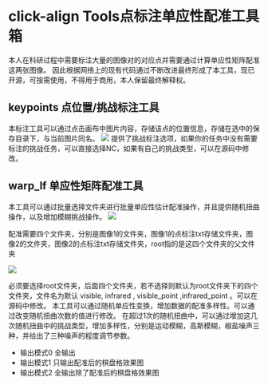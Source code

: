 # click-align Tools点标注单应性配准工具箱
本人在科研过程中需要标注大量的图像对的对应点并需要通过计算单应性矩阵配准这两张图像。
因此根据网络上的现有代码通过不断改进最终形成了本工具，现已开源，可按需使用，不得用于商用，本人保留最终解释权。
## keypoints 点位置/挑战标注工具
本标注工具可以通过点击画布中图片内容，存储该点的位置信息，存储在选中的保存目录下，与当前图片同名。
![](https://liufei-img.oss-cn-shanghai.aliyuncs.com/img/202308192055364.png)
提供了挑战标注选项，如果你的任务中没有需要标注的挑战任务，可以直接选择NC，如果有自己的挑战类型，可以在源码中修改。
## warp_lf  单应性矩阵配准工具
本工具可以通过批量选择文件夹进行批量单应性估计配准操作，并且提供随机扭曲操作，以及增加模糊挑战操作。
![](https://liufei-img.oss-cn-shanghai.aliyuncs.com/img/202308192058753.png)

配准需要四个文件夹，分别是图像1的文件夹，图像1的点标注txt存储文件夹，图像2的文件夹，图像2的点标注txt存储文件夹，root指的是这四个文件夹的父文件夹

![](https://liufei-img.oss-cn-shanghai.aliyuncs.com/img/202308192101747.png)

必须要选择root文件夹，后面四个文件夹，若不选择则默认为root文件夹下的四个文件夹，文件名为默认 visible, infrared , visible_point ,infrared_point 。可以在源码中修改。
本工具可以通过随机单应性变换，增加数据的配准多样性。可以通过改变随机扭曲次数的值进行修改。
在超过1次的随机扭曲中，可以通过增加这几次随机扭曲中的挑战类型，增加多样性，分别是运动模糊，高斯模糊，椒盐噪声三种，并给出了三种噪声的程度调节参数。

- 输出模式0 全输出
- 输出模式1 只输出配准后的棋盘格效果图
- 输出模式2 全输出除了配准后的棋盘格效果图
